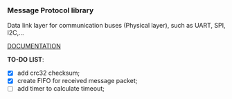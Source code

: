 ### Message Protocol library
Data link layer for communication buses (Physical layer), such as UART, SPI, I2C,...

[DOCUMENTATION](https://trongphuongpro.github.io/messageprotocol/files.html)

**TO-DO LIST**:
- [x] add crc32 checksum;
- [x] create FIFO for received message packet;
- [ ] add timer to calculate timeout;
